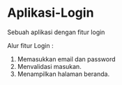 # Aplikasi-Login
Sebuah aplikasi dengan fitur login

Alur fitur Login :
1. Memasukkan email dan password
2. Menvalidasi masukan.
3. Menampilkan halaman beranda.
